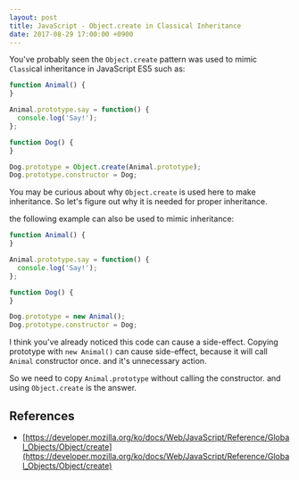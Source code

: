 ```yaml
---
layout: post
title: JavaScript - Object.create in Classical Inheritance
date: 2017-08-29 17:00:00 +0900
---
```


You've probably seen the `Object.create` pattern was used to mimic `Class`ical inheritance in JavaScript ES5 such as:

```javascript
function Animal() {
}

Animal.prototype.say = function() {
  console.log('Say!');
};

function Dog() {
}

Dog.prototype = Object.create(Animal.prototype);
Dog.prototype.constructor = Dog;
```

You may be curious about why `Object.create` is used here to make inheritance. So let's figure out why it is needed for proper inheritance.

the following example can also be used to mimic inheritance:

```javascript
function Animal() {
}

Animal.prototype.say = function() {
  console.log('Say!');
};

function Dog() {
}

Dog.prototype = new Animal();
Dog.prototype.constructor = Dog;
```

I think you've already noticed this code can cause a side-effect. Copying prototype with `new Animal()` can cause side-effect, because it will call `Animal` constructor once. and it's unnecessary action.

So we need to copy `Animal.prototype` without calling the constructor. and using `Object.create` is the answer.

## References

- [https://developer.mozilla.org/ko/docs/Web/JavaScript/Reference/Global_Objects/Object/create](https://developer.mozilla.org/ko/docs/Web/JavaScript/Reference/Global_Objects/Object/create)

